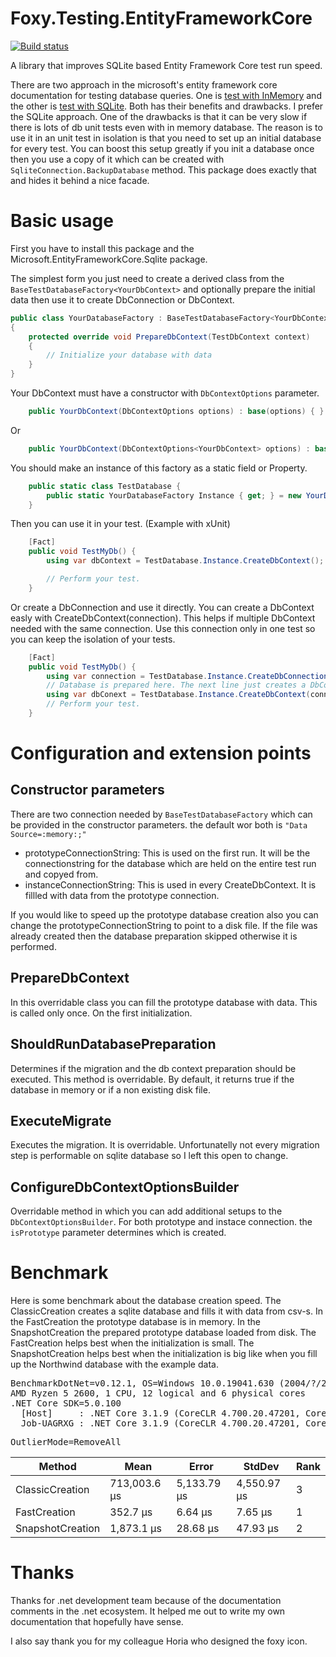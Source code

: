 # Foxy.Testing.EntityFrameworkCore
[![Build status](https://ci.appveyor.com/api/projects/status/0kt2pxhi6r2cbpeq?svg=true)](https://ci.appveyor.com/project/faddiv/foxy-testing-entityframeworkcore)

A library that improves SQLite based Entity Framework Core test run speed.

There are two approach in the microsoft's entity framework core documentation for testing database queries. One is [test with InMemory](https://docs.microsoft.com/en-us/ef/core/testing/in-memory) and the other is [test with SQLite](https://docs.microsoft.com/en-us/ef/core/testing/sqlite). Both has their benefits and drawbacks. I prefer the SQLite approach. One of the drawbacks is that it can be very slow if there is lots of db unit tests even with in memory database. The reason is to use it in an unit test in isolation is that you need to set up an initial database for every test. You can boost this setup greatly if you init a database once then you use a copy of it which can be created with ```SqliteConnection.BackupDatabase``` method. This package does exactly that and hides it behind a nice facade.

# Basic usage
First you have to install this package and the Microsoft.EntityFrameworkCore.Sqlite package.

The simplest form you just need to create a derived class from the ```BaseTestDatabaseFactory<YourDbContext>``` and optionally prepare the initial data then use it to create DbConnection or DbContext.

```csharp
public class YourDatabaseFactory : BaseTestDatabaseFactory<YourDbContext>
{
    protected override void PrepareDbContext(TestDbContext context)
    {
        // Initialize your database with data
    }
}
```

Your DbContext must have a constructor with ```DbContextOptions``` parameter.
```csharp
    public YourDbContext(DbContextOptions options) : base(options) { }
```
Or
```csharp
    public YourDbContext(DbContextOptions<YourDbContext> options) : base(options) { }
```

You should make an instance of this factory as a static field or Property.
```csharp
    public static class TestDatabase {
        public static YourDatabaseFactory Instance { get; } = new YourDatabaseFactory(
    }
```

Then you can use it in your test. (Example with xUnit)
```csharp
    [Fact]
    public void TestMyDb() {
        using var dbContext = TestDatabase.Instance.CreateDbContext();

        // Perform your test.
    }
```

Or create a DbConnection and use it directly. You can create a DbContext easly with CreateDbContext(connection). This helps if multiple DbContext needed with the same connection. Use this connection only in one test so you can keep the isolation of your tests.
```csharp
    [Fact]
    public void TestMyDb() {
        using var connection = TestDatabase.Instance.CreateDbConnection();
        // Database is prepared here. The next line just creates a DbContext.
        using var dbConext = TestDatabase.Instance.CreateDbContext(connection);
        // Perform your test.
    }
```

# Configuration and extension points
## Constructor parameters
There are two connection needed by ```BaseTestDatabaseFactory``` which can be provided in the constructor parameters. the default wor both is ```"Data Source=:memory:;"```
 - prototypeConnectionString: This is used on the first run. It will be the connectionstring for the database which are held on the entire test run and copyed from.
 - instanceConnectionString: This is used in every CreateDbContext. It is fillled with data from the prototype connection.

If you would like to speed up the prototype database creation also you can change the prototypeConnectionString to point to a disk file. If the file was already created then the database preparation skipped otherwise it is performed.

## PrepareDbContext
In this overridable class you can fill the prototype database with data. This is called only once. On the first initialization.

## ShouldRunDatabasePreparation
Determines if the migration and the db context preparation should be executed. This method is overridable. By default, it returns true if the database in memory or if a non existing disk file.

## ExecuteMigrate
Executes the migration. It is overridable. Unfortunatelly not every migration step is performable on sqlite database so I left this open to change.

## ConfigureDbContextOptionsBuilder
Overridable method in which you can add additional setups to the ```DbContextOptionsBuilder```. For both prototype and instace connection. the ```isPrototype``` parameter determines which is created.

# Benchmark
Here is some benchmark about the database creation speed. The ClassicCreation creates a sqlite database and fills it with data from csv-s. In the FastCreation the prototype database is in memory. In the SnapshotCreation the prepared prototype database loaded from disk.
The FastCreation helps best when the initialization is small. The SnapshotCreation helps best when the initialization is big like when you fill up the Northwind database with the example data.

<pre>
BenchmarkDotNet=v0.12.1, OS=Windows 10.0.19041.630 (2004/?/20H1)
AMD Ryzen 5 2600, 1 CPU, 12 logical and 6 physical cores
.NET Core SDK=5.0.100
  [Host]     : .NET Core 3.1.9 (CoreCLR 4.700.20.47201, CoreFX 4.700.20.47203), X64 RyuJIT
  Job-UAGRXG : .NET Core 3.1.9 (CoreCLR 4.700.20.47201, CoreFX 4.700.20.47203), X64 RyuJIT
</pre>
<pre>OutlierMode=RemoveAll</pre>
|Method|Mean|Error|StdDev|Rank|
|--- |--- |--- |--- |--- |
|ClassicCreation|713,003.6 μs|5,133.79 μs|4,550.97 μs|3|
|FastCreation|352.7 μs|6.64 μs|7.65 μs|1|
|SnapshotCreation|1,873.1 μs|28.68 μs|47.93 μs|2|

# Thanks
Thanks for .net development team because of the documentation comments in the .net ecosystem. It helped me out to write my own documentation that hopefully have sense.

I also say thank you for my colleague Horia who designed the foxy icon.
